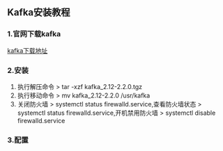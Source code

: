 ## Kafka安装教程

### 1.官网下载kafka
[kafka下载地址](https://www.apache.org/dyn/closer.cgi?path=/kafka/2.2.0/kafka_2.12-2.2.0.tgz)

### 2.安装
1. 执行解压命令 > tar -xzf kafka_2.12-2.2.0.tgz
2. 执行移动命令 > mv kafka_2.12-2.2.0 /usr/kafka
3. 关闭防火墙  > systemctl status firewalld.service,查看防火墙状态 > systemctl status firewalld.service,开机禁用防火墙 > systemctl disable firewalld.service

### 3.配置
